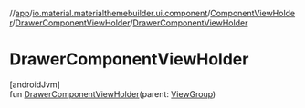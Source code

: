 //[app](../../../../index.md)/[io.material.materialthemebuilder.ui.component](../../index.md)/[ComponentViewHolder](../index.md)/[DrawerComponentViewHolder](index.md)/[DrawerComponentViewHolder](-drawer-component-view-holder.md)

# DrawerComponentViewHolder

[androidJvm]\
fun [DrawerComponentViewHolder](-drawer-component-view-holder.md)(parent: [ViewGroup](https://developer.android.com/reference/kotlin/android/view/ViewGroup.html))
